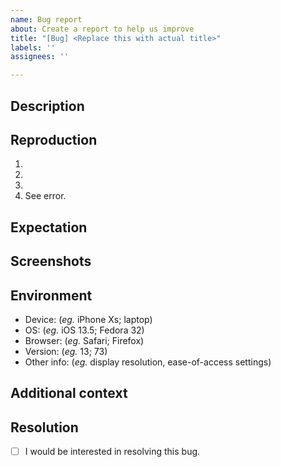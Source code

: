 ```yaml
---
name: Bug report
about: Create a report to help us improve
title: "[Bug] <Replace this with actual title>"
labels: ''
assignees: ''

---
```


## Description
<!-- Concisely describe the bug. -->

## Reproduction
<!-- Provide detailed steps to reproduce the bug -->
1. <!-- Step 1 ... -->
2. <!-- Step 2 ... -->
3. <!-- Step 3 ... -->
4. See error.

## Expectation
<!-- Concisely describe what you expected to happen. -->

## Screenshots
<!-- Add screenshots to show the problem; or delete the section entirely. -->

## Environment
<!-- Please complete this, unless you are certain the problem is not environment specific. -->
 - Device: (_eg._ iPhone Xs; laptop)
 - OS: (_eg._ iOS 13.5; Fedora 32)
 - Browser: (_eg._ Safari; Firefox)
 - Version: (_eg._ 13; 73)
 - Other info: (_eg._ display resolution, ease-of-access settings)

## Additional context
<!-- Add any other context about the problem here; or delete the section entirely. -->

## Resolution
<!-- Replace the [ ] with [x] to check the box. -->
- [ ] I would be interested in resolving this bug.
